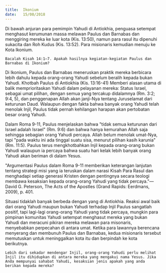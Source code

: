 ```yaml
---
title:  Ikonium
date:   15/08/2018
---
```


Di bawah anjuran para pemimpin Yahudi di Antiokhia, penguasa setempat menghasut kerumunan massa melawan Paulus dan Barnabas dan menggiring mereka ke luar kota (Kis. 13:50), namun para rasul itu dipenuhi sukacita dan Roh Kudus (Kis. 13:52). Para misionaris kemudian menuju ke Kota Ikonium.

`Bacalah Kisah 14:1–7. Apakah hasilnya kegiatan-kegiatan Paulus dan Barnabas di Ikonium?`

Di Ikonium, Paulus dan Barnabas meneruskan praktik mereka berbicara lebih dahulu kepada orang-orang Yahudi sebelum beralih kepada bukan Yahudi. Khotbah Paulus di Antiokhia (Kis. 13:16-41) Memberi alasan utama di balik memprioritaskan Yahudi dalam pelayanan mereka: Status Israel, sebagai umat pilihan, dengan semua yang tercakup didalamnya (Rm. 3:2; 9:4, 5), dan penggenapan Allah akan janji-Nya tentang Juruselamat dari keturunan Daud. Walaupun dengan fakta bahwa banyak orang Yahudi telah menolak Injil, Paulus tidak pernah kehilangan harapan akan pertobatan besar orang Yahudi.

Dalam Roma 9-11, Paulus menjelaskan bahwa "tidak semua keturunan dari Israel adalah Israel" (Rm. 9:6) dan bahwa hanya kemurahan Allah saja sehingga sebagian orang Yahudi percaya. Allah belum menolak umat-Nya, tapi "pada waktu ini ada tinggal suatu sisa, menurut pilihan kasih karunia" (Rm. 11:5). Paulus terus mengkhotbahkan Injil kepada orang-orang bukan Yahudi walaupun ia percaya bahwa suatu hari kelak lebih banyak orang Yahudi akan beriman di dalam Yesus.

"Argumentasi Paulus dalam Roma 9-11 memberikan keterangan lanjutan tentang strategi misi yang ia teruskan dalam narasi Kisah Para Rasul dan menghadapi setiap generasi Kristen dengan pentingnya secara teologi membawa kesaksian kepada orang-orang Yahudi yang tidak percaya."—David G. Peterson, The Acts of the Apostles (Grand Rapids: Eerdmans, 2009), p. 401.

Situasi tidaklah banyak berbeda dengan yang di Antiokhia. Reaksi awal baik dari orang Yahudi maupun bukan Yahudi terhadap Injil Paulus sangatlah positif, tapi lagi-lagi orang-orang Yahudi yang tidak percaya, mungkin para pimpinan komunitas Yahudi setempat menghasut mereka yang bukan Yahudi dan meracuni pikiran mereka melawan para misonaris, menyebabkan perpecahan di antara umat. Ketika para lawannya berencana menyerang dan membunuh Paulus dan Barnabas, kedua misionaris tersebut memutuskan untuk meninggalkan kota itu dan berpindah ke kota berikutnya.

`Lebih dari sekadar mendengar Injil, orang-orang Yahudi perlu melihat Injil itu dihidupkan di antara mereka yang mengakui nama Yesus. Jika Anda mempunyai sahabat Yahudi, kesaksian jenis apakah yang anda berikan kepada mereka?`